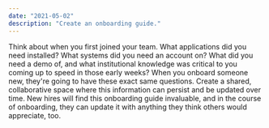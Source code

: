 ```yaml
---
date: "2021-05-02"
description: "Create an onboarding guide."
---
```


Think about when you first joined your team. What applications did you need installed? What systems did you need an account on? What did you need a demo of, and what institutional knowledge was critical to you coming up to speed in those early weeks? When you onboard someone new, they're going to have these exact same questions. Create a shared, collaborative space where this information can persist and be updated over time. New hires will find this onboarding guide invaluable, and in the course of onboarding, they can update it with anything they think others would appreciate, too.  